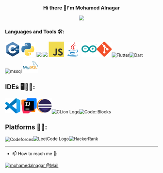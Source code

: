 <h3 align="center" > Hi there 👋I'm Mohamed Alnagar </h3> <p align="center">
  <img src="https://media2.giphy.com/media/v1.Y2lkPTc5MGI3NjExZjQ1azZpajZhaWtucGFqNGVpZHd3Y2UzcHhoMWtvZGE5dDg3d2JxZCZlcD12MV9pbnRlcm5hbF9naWZfYnlfaWQmY3Q9Zw/66M6ZwJkTLYikvhrqZ/giphy.gif" width="300" />
</p>

### Languages and Tools 🛠: ###
<img height="50" src="https://raw.githubusercontent.com/github/explore/80688e429a7d4ef2fca1e82350fe8e3517d3494d/topics/cpp/cpp.png"><img height="50" src="https://raw.githubusercontent.com/github/explore/80688e429a7d4ef2fca1e82350fe8e3517d3494d/topics/python/python.png">  <img height="50" src="https://cdn.worldvectorlogo.com/logos/html-1.svg">  <img height="50" src="https://cdn.icon-icons.com/icons2/2107/PNG/512/file_type_css_icon_130661.png">   <img height="50" src="https://raw.githubusercontent.com/github/explore/80688e429a7d4ef2fca1e82350fe8e3517d3494d/topics/javascript/javascript.png"> <img src="https://raw.githubusercontent.com/devicons/devicon/master/icons/java/java-original.svg" alt="Java Logo" width="50" height="50"/> <img src="https://raw.githubusercontent.com/devicons/devicon/master/icons/arduino/arduino-original.svg" alt="Arduino Logo" width="50" height="50"/><img src="https://raw.githubusercontent.com/devicons/devicon/master/icons/git/git-original.svg" alt="Git Logo" width="50" height="50"/><img src="https://upload.wikimedia.org/wikipedia/commons/1/17/Google-flutter-logo.png" alt="Flutter" width="100"><img src="https://upload.wikimedia.org/wikipedia/commons/7/7e/Dart-logo.png" alt="Dart" width="50"> <img src="https://www.svgrepo.com/show/303229/microsoft-sql-server-logo.svg" alt="mssql" width="50" height="50"/> <img src="https://raw.githubusercontent.com/devicons/devicon/master/icons/mysql/mysql-original-wordmark.svg" alt="mysql" width="50" height="50"/> 



## IDEs 🖥️🧑‍💻:

<img src="https://raw.githubusercontent.com/devicons/devicon/master/icons/vscode/vscode-original.svg" alt="VS Code Logo" width="50" height="50"/> <img src="https://raw.githubusercontent.com/devicons/devicon/master/icons/intellij/intellij-original.svg" alt="IntelliJ IDEA Logo" width="50" height="50"/><img src="https://raw.githubusercontent.com/devicons/devicon/master/icons/eclipse/eclipse-original.svg" alt="Eclipse Logo" width="50" height="50"/><img src="https://resources.jetbrains.com/storage/products/company/brand/logos/CLion_icon.svg" alt="CLion Logo" width="50" height="50"/><img src="https://images-wixmp-ed30a86b8c4ca887773594c2.wixmp.com/i/feaf74a2-da81-42f2-9c50-37686d02557a/d73n2y9-fc7e0a66-1dd8-42d2-9aba-29a33990067b.png/v1/fit/w_512,h_512/code__blocks_icon_by_grabusz_d73n2y9-375w-2x.png" alt="Code::Blocks" width="50">






 
## Platforms 🔧🔑:
 <img align="center" alt="Codeforces"  width="50" height="50" src="https://play-lh.googleusercontent.com/WsR_f03nbqW3qZjCZeXUYmnmhSWXo3hQhLX9hgl9QHydCgbXQi_VJeAwnmtuIgTHKdQ=w240-h480-rw" /><img src="https://upload.wikimedia.org/wikipedia/commons/1/19/LeetCode_logo_black.png" alt="LeetCode Logo" width="50" height="50"/><img src="https://upload.wikimedia.org/wikipedia/commons/4/40/HackerRank_Icon-1000px.png" alt="HackerRank" width="50">


___

 - 📫 How to reach me 📧: 
  </a>   
  <a href="mailto:mohamedalnagar432@gmail.com">
  <img align="center" alt="mohamedalnagar @Mail" height="35" src="https://upload.wikimedia.org/wikipedia/commons/7/7e/Gmail_icon_%282020%29.svg" />




  

<!--
 <img src="https://media.giphy.com/media/hvRJCLFzcasrR4ia7z/giphy.gif" width="28">
👋
**mohamed-alnagar/mohamed-alnagar** is a ✨ _special_ ✨ repository because its `README.md` (this file) appears on your GitHub profile.

Here are some ideas to get you started:

- 🔭 I’m currently working on ...
- 🌱 I’m currently learning ...
- 👯 I’m looking to collaborate on ...
- 🤔 I’m looking for help with ...
- 💬 Ask me about ...
- 📫 How to reach me: ...
- 😄 Pronouns: ...
- ⚡ Fun fact: ...
-->

